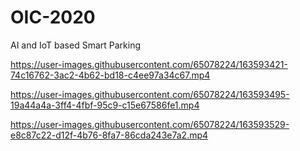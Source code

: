 # OIC-2020
AI and IoT based Smart Parking




https://user-images.githubusercontent.com/65078224/163593421-74c16762-3ac2-4b62-bd18-c4ee97a34c67.mp4




https://user-images.githubusercontent.com/65078224/163593495-19a44a4a-3ff4-4fbf-95c9-c15e67586fe1.mp4





https://user-images.githubusercontent.com/65078224/163593529-e8c87c22-d12f-4b76-8fa7-86cda243e7a2.mp4


